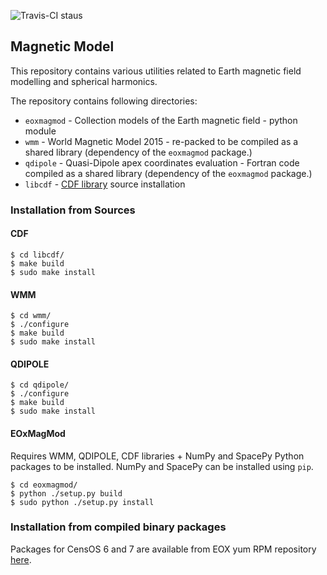![Travis-CI staus](https://api.travis-ci.org/ESA-VirES/MagneticModel.svg?branch=master)


## Magnetic Model

This repository contains various utilities related to Earth magnetic field
modelling and spherical harmonics.

The repository contains following directories:

- `eoxmagmod` - Collection models of the Earth magnetic field - python module
- `wmm` - World Magnetic Model 2015 - re-packed to be compiled as a shared
  library (dependency of the `eoxmagmod` package.)
- `qdipole` - Quasi-Dipole apex coordinates evaluation - Fortran code compiled
  as a shared library (dependency of the `eoxmagmod` package.)
- `libcdf` - [CDF library](https://cdf.gsfc.nasa.gov/) source installation

### Installation from Sources

#### CDF

```
$ cd libcdf/
$ make build
$ sudo make install
```

#### WMM

```
$ cd wmm/
$ ./configure
$ make build
$ sudo make install
```

#### QDIPOLE

```
$ cd qdipole/
$ ./configure
$ make build
$ sudo make install
```

#### EOxMagMod
Requires WMM, QDIPOLE, CDF libraries + NumPy and SpacePy Python packages
to be installed.
NumPy and SpacePy can be installed using `pip`.

```
$ cd eoxmagmod/
$ python ./setup.py build
$ sudo python ./setup.py install
```

### Installation from compiled binary packages

Packages for CensOS 6 and 7 are available from EOX yum RPM repository
[here](http://yum.packages.eox.at/).
